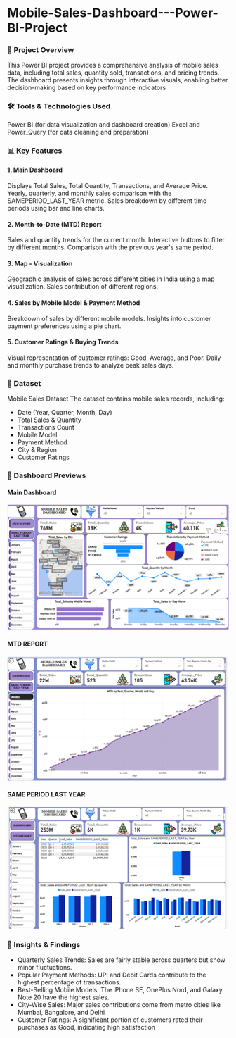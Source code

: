 # Mobile-Sales-Dashboard---Power-BI-Project

### 📌 Project Overview
This Power BI project provides a comprehensive analysis of mobile sales data, including total sales, quantity sold, transactions, and pricing trends. The dashboard presents insights through interactive visuals, enabling better decision-making based on key performance indicators

### 🛠️ Tools & Technologies Used
Power BI (for data visualization and dashboard creation)
Excel and Power_Query (for data cleaning and preparation)

### 📊 Key Features
#### 1. Main Dashboard
Displays Total Sales, Total Quantity, Transactions, and Average Price.
Yearly, quarterly, and monthly sales comparison with the SAMEPERIOD_LAST_YEAR metric.
Sales breakdown by different time periods using bar and line charts.
#### 2. Month-to-Date (MTD) Report
Sales and quantity trends for the current month.
Interactive buttons to filter by different months.
Comparison with the previous year's same period.
#### 3. Map - Visualization
Geographic analysis of sales across different cities in India using a map visualization.
Sales contribution of different regions.
#### 4. Sales by Mobile Model & Payment Method
Breakdown of sales by different mobile models.
Insights into customer payment preferences using a pie chart.
#### 5. Customer Ratings & Buying Trends
Visual representation of customer ratings: Good, Average, and Poor.
Daily and monthly purchase trends to analyze peak sales days.

### 📂 Dataset
Mobile Sales Dataset The dataset contains mobile sales records, including:
* Date (Year, Quarter, Month, Day)
* Total Sales & Quantity
* Transactions Count
* Mobile Model
* Payment Method
* City & Region
* Customer Ratings

### 📸 Dashboard Previews
#### Main Dashboard
![image](https://github.com/Dhanashri-welde/Mobile-Sales-Dashboard---Power-BI-Project/blob/main/Dashboard_Preview_1.png?raw=true)

#### MTD REPORT
![image](https://github.com/Dhanashri-welde/Mobile-Sales-Dashboard---Power-BI-Project/blob/main/Dashboard_Preview_2.png?raw=true)

#### SAME PERIOD LAST YEAR
![image](https://github.com/Dhanashri-welde/Mobile-Sales-Dashboard---Power-BI-Project/blob/main/Dashboard_Preview_3.png?raw=true)

### 🔎 Insights & Findings
* Quarterly Sales Trends: Sales are fairly stable across quarters but show minor fluctuations.
* Popular Payment Methods: UPI and Debit Cards contribute to the highest percentage of transactions.
* Best-Selling Mobile Models: The iPhone SE, OnePlus Nord, and Galaxy Note 20 have the highest sales.
* City-Wise Sales: Major sales contributions come from metro cities like Mumbai, Bangalore, and Delhi
* Customer Ratings: A significant portion of customers rated their purchases as Good, indicating high satisfaction

